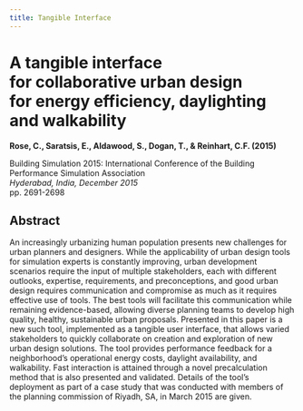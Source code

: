 ```yaml
---
title: Tangible Interface
---
```


# A tangible interface <br/> for collaborative urban design <br/> for energy efficiency, daylighting and walkability

**Rose, C., Saratsis, E., Aldawood, S., Dogan, T., & Reinhart, C.F. (2015)**

Building Simulation 2015: International Conference of the Building Performance Simulation Association <br/>
*Hyderabad, India, December 2015* <br/>
pp. 2691-2698

## Abstract

An increasingly urbanizing human population presents new challenges for urban planners and designers. While the applicability of urban design tools for simulation experts is constantly improving, urban development scenarios require the input of multiple stakeholders, each with different outlooks, expertise, requirements, and preconceptions, and good urban design requires communication and compromise as much as it requires effective use of tools. The best tools will facilitate this communication while remaining evidence-based, allowing diverse planning teams to develop high quality, healthy, sustainable urban proposals. Presented in this paper is a new such tool, implemented as a tangible user interface, that allows varied stakeholders to quickly collaborate on creation and exploration of new urban design solutions. The tool provides performance feedback for a neighborhood’s operational energy costs, daylight availability, and walkability. Fast interaction is attained through a novel precalculation method that is also presented and validated. Details of the tool’s deployment as part of a case study that was conducted with members of the planning commission of Riyadh, SA, in March 2015 are given.